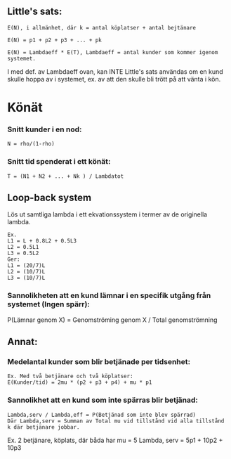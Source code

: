 ## Little's sats:
	E(N), i allmänhet, där k = antal köplatser + antal bejtänare

	E(N) = p1 + p2 + p3 + ... + pk	
	
	E(N) = Lambdaeff * E(T), Lambdaeff = antal kunder som kommer igenom systemet.

I med def. av Lambdaeff ovan, kan INTE Little's sats användas om en kund skulle hoppa av i systemet, ex. av att den skulle bli trött på att vänta i kön.


# Könät

### Snitt kunder i en nod:
	
	N = rho/(1-rho)

### Snitt tid spenderat i ett könät:

	T = (N1 + N2 + ... + Nk ) / Lambdatot


## Loop-back system

Lös ut samtliga lambda i  ett ekvationssystem i termer av de originella lambda. 

	Ex.
	L1 = L + 0.8L2 + 0.5L3
	L2 = 0.5L1
	L3 = 0.5L2
	Ger:
	L1 = (20/7)L
	L2 = (10/7)L
	L3 = (10/7)L

### Sannolikheten att en kund lämnar i en specifik utgång från systemet (Ingen spärr):
P(Lämnar genom X) = Genomströming genom X / Total genomströmning


## Annat:

### Medelantal kunder som blir betjänade per tidsenhet:
	
	Ex. Med två betjänare och två köplatser:
	E(Kunder/tid) = 2mu * (p2 + p3 + p4) + mu * p1

### Sannolikhet att en kund som inte spärras blir betjänad:

	Lambda,serv / Lambda,eff = P(Betjänad som inte blev spärrad)
	Där Lambda,serv = Summan av Total mu vid tillstånd vid alla tillstånd k där betjänare jobbar.
	
Ex. 2 betjänare, köplats, där båda har mu = 5
	Lambda, serv = 5p1 + 10p2 + 10p3

	

